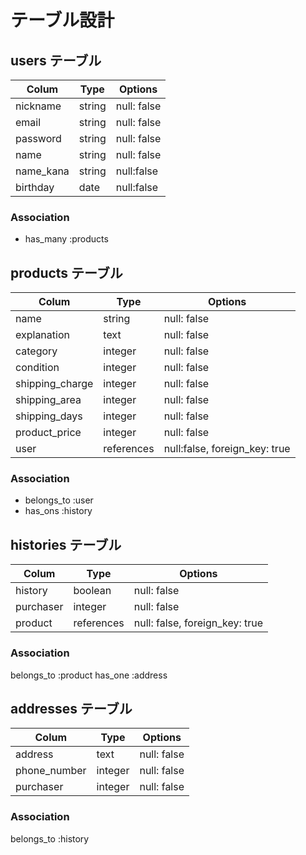 # テーブル設計

## users テーブル

| Colum     | Type   | Options     |
| --------- | ------ | ----------- |
| nickname  | string | null: false |
| email     | string | null: false |
| password  | string | null: false |
| name      | string | null: false |
| name_kana | string | null:false  |
| birthday  | date   | null:false  |

### Association
- has_many :products

## products テーブル

| Colum              | Type       | Options                       |
| ------------------ | ---------- | ----------------------------- |
| name               | string     | null: false                   |
| explanation        | text       | null: false                   |
| category           | integer    | null: false                   |
| condition          | integer    | null: false                   |
| shipping_charge    | integer    | null: false                   |
| shipping_area      | integer    | null: false                   |
| shipping_days      | integer    | null: false                   |
| product_price      | integer    | null: false                   |
| user               | references | null:false, foreign_key: true |

### Association
- belongs_to :user
- has_ons :history

## histories テーブル

| Colum     | Type       | Options                        |
| --------- | ---------- | ------------------------------ |
| history   | boolean    | null: false                    |
| purchaser | integer    | null: false                    |
| product   | references | null: false, foreign_key: true |

### Association
belongs_to :product
has_one :address

## addresses テーブル 

| Colum        | Type    | Options     |
| ------------ | ------- | ----------- |
| address      | text    | null: false |
| phone_number | integer | null: false |
| purchaser    | integer | null: false |

### Association
belongs_to :history



